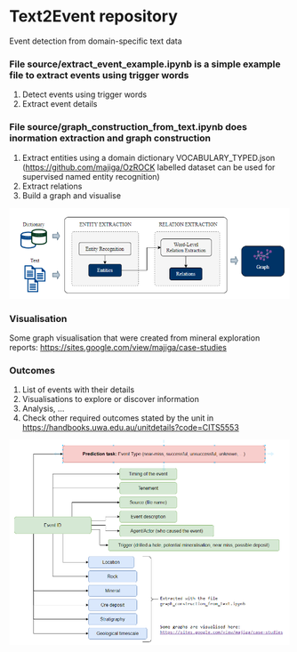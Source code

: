 # Text2Event repository
Event detection from domain-specific text data

### File source/extract_event_example.ipynb is a simple example file to extract events using trigger words
1. Detect events using trigger words
2. Extract event details

### File source/graph_construction_from_text.ipynb does inormation extraction and graph construction
1. Extract entities using a domain dictionary VOCABULARY_TYPED.json (https://github.com/majiga/OzROCK labelled dataset can be used for supervised named entity recognition)
2. Extract relations
3. Build a graph and visualise

![alt_text](https://github.com/majiga/Text2Event/blob/master/images/info_extraction.png)

### Visualisation
Some graph visualisation that were created from mineral exploration reports: https://sites.google.com/view/majiga/case-studies

### Outcomes
1. List of events with their details
2. Visualisations to explore or discover information
3. Analysis, ...
4. Check other required outcomes stated by the unit in https://handbooks.uwa.edu.au/unitdetails?code=CITS5553

![alt text](https://github.com/majiga/Text2Event/blob/master/images/EventDetails.png)
